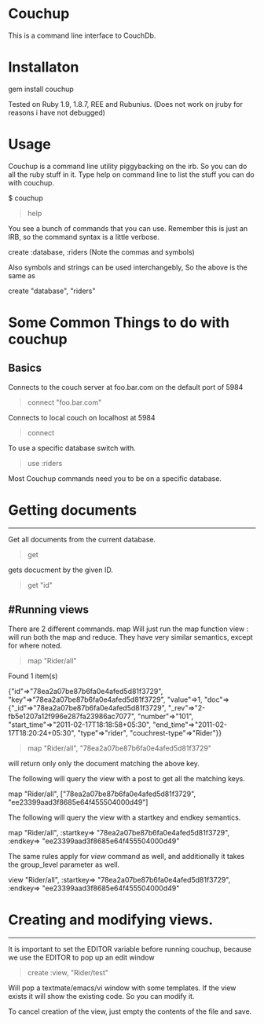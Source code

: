 Couchup
========

This is a command line interface to CouchDb.


Installaton
===========

gem install couchup

Tested on Ruby 1.9, 1.8.7, REE and Rubunius. (Does not work on jruby for reasons i have not debugged)

Usage
======

Couchup is a command line utility piggybacking on the irb. So you can do all the ruby stuff in it.
Type help on command line to list the stuff you can do with couchup.


$ couchup
> help


You see a bunch of commands that you can use.
Remember this is just an IRB, so the command syntax is a little verbose.

create :database, :riders (Note the commas and symbols)

Also symbols and strings can be used interchangebly, So the above is the same as

create "database", "riders"

Some Common Things to do with couchup
=====================================

Basics
--------

Connects to the couch server at foo.bar.com on the default port of 5984

> connect "foo.bar.com"

Connects to local couch on localhost at 5984

> connect

To use a specific database switch with.

> use :riders

Most Couchup commands need you to be on a specific database.


# Getting documents
--------------------

Get all documents from the current database.

> get

gets docucment by the given ID.

> get "id"


#Running views
--------------

There are 2 different commands.
map Will just run the map function
view : will run both the map and reduce.
They have very similar semantics, except for where noted.

> map "Rider/all"

Found 1 item(s)

{"id"=>"78ea2a07be87b6fa0e4afed5d81f3729", "key"=>"78ea2a07be87b6fa0e4afed5d81f3729", "value"=>1, "doc"=>{"_id"=>"78ea2a07be87b6fa0e4afed5d81f3729", "_rev"=>"2-fb5e1207a12f996e287fa23986ac7077", "number"=>"101", "start_time"=>"2011-02-17T18:18:58+05:30", "end_time"=>"2011-02-17T18:20:24+05:30", "type"=>"rider", "couchrest-type"=>"Rider"}}

> map "Rider/all", "78ea2a07be87b6fa0e4afed5d81f3729"

will return only only the document matching the above key.


The following will query the view with a post to get all the matching keys.

map "Rider/all", ["78ea2a07be87b6fa0e4afed5d81f3729", "ee23399aad3f8685e64f455504000d49"]

The following will query the view with a startkey and endkey semantics.

map "Rider/all", :startkey=> "78ea2a07be87b6fa0e4afed5d81f3729", :endkey=> "ee23399aad3f8685e64f455504000d49"


The same rules apply for *view* command as  well, and additionally it takes the group_level parameter as well.

view "Rider/all", :startkey=> "78ea2a07be87b6fa0e4afed5d81f3729", :endkey=> "ee23399aad3f8685e64f455504000d49"


# Creating and modifying views.
-------------------------------

It is important to set the EDITOR variable before running couchup, because we use the EDITOR to pop up an edit window

> create :view, "Rider/test"

Will pop a textmate/emacs/vi window with some templates. If the view exists it will show the existing code. So you can modify it.


To cancel creation of the view, just empty the contents of the file and save.





